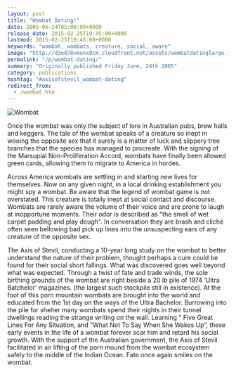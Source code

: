 ```yaml
---
layout: post
title: "Wombat Dating!"
date: 2005-06-24T05:00:00+0000
release_date: 2015-02-25T19:45:09+0000
lastmod: 2015-02-25T19:45:09+0000
keywords: "wombat, wombats, creature, social, aware"
image: "http://d3e878vmunx8cm.cloudfront.net/assets/wombatdatinglarge.jpg"
permalink: "/p/wombat-dating/"
summary: "Originally published Friday June, 24th 2005"
category: publications
hashtag: "#axisofstevil_wombat-dating"
redirect_from:
  - /wombat.htm
---
```


[id_1]: http://d3e878vmunx8cm.cloudfront.net/assets/wombatdatinglarge.jpg "Wombat"
![Wombat][id_1]

Once the wombat was only the subject of lore in Australian pubs, brew halls and keggers. The tale of the wombat speaks of a creature so inept in wooing the opposite sex that it surely is a matter of luck and slippery tree branches that the species has managed to procreate. With the signing of the Marsupial Non-Proliferation Accord, wombats have finally been allowed green cards, allowing them to migrate to America in hordes.

Across America wombats are settling in and starting new lives for themselves. Now on any given night, in a local drinking establishment you might spy a wombat. Be aware that the legend of wombat game is not overstated. This creature is totally inept at social contact and discourse. Wombats are rarely aware the volume of their voice and are prone to laugh at inopportune moments. Their odor is described as "the smell of wet carpet padding and play dough". In conversation they are brash and cliché often seen bellowing bad pick up lines into the unsuspecting ears of any creature of the opposite sex.

The Axis of Stevil, conducting a 10-year long study on the wombat to better understand the nature of their problem, thought perhaps a cure could be found for their social short fallings. What was discovered goes well beyond what was expected. Through a twist of fate and trade winds, the sole birthing grounds of the wombat are right beside a 20 lb pile of 1974 ‘Ultra Batchelor' magazines. (the largest such stockpile still in existence). At the foot of this porn mountain wombats are brought into the world and educated from the 1st day on the ways of the Ultra Bachelor. Burrowing into the pile for shelter many wombats spend their nights in their tunnel dwellings reading the strange writing on the wall. Learning " Five Great Lines For Any Situation, and "What Not To Say When She Wakes Up”, these early events in the life of a wombat forever scar him and retard his social growth. With the support of the Australian government, the Axis of Stevil facilitated in air lifting of the porn mound from the wombat ecosystem safely to the middle of the Indian Ocean. Fate once again smiles on the wombat.
